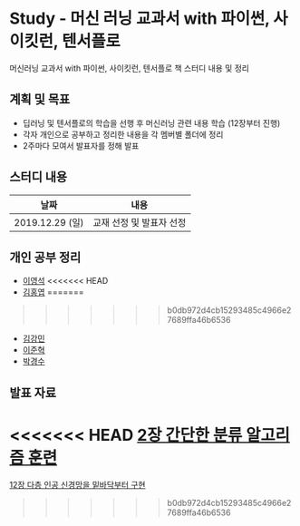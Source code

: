 # Study - 머신 러닝 교과서 with 파이썬, 사이킷런, 텐서플로
머신러닝 교과서 with 파이썬, 사이킷런, 텐서플로 책 스터디 내용 및 정리

## 계획 및 목표
- 딥러닝 및 텐서플로의 학습을 선행 후 머신러닝 관련 내용 학습 (12장부터 진행)
- 각자 개인으로 공부하고 정리한 내용을 각 멤버별 폴더에 정리
- 2주마다 모여서 발표자를 정해 발표

## 스터디 내용
|날짜|내용|
|:---:|:---:|
|2019.12.29 (일)|교재 선정 및 발표자 선정|

## 개인 공부 정리

- [이영석](./이영석/README.md)
<<<<<<< HEAD
- [김홍엽](./김홍엽/README.md)
=======
>>>>>>> b0db972d4cb15293485c4966e27689ffa46b6536
- [김강민](./김강민/README.md)
- [이준혁](./이준혁/README.md)
- [박경수](./박경수/README.md)

## 발표 자료

<<<<<<< HEAD
[2장 간단한 분류 알고리즘 훈련](./presentation/)
=======
[12장 다층 인공 신경망을 밑바닥부터 구현](./presentation/)
>>>>>>> b0db972d4cb15293485c4966e27689ffa46b6536
